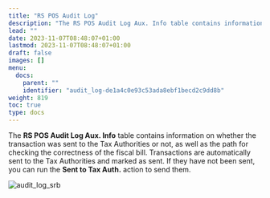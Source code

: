 ```yaml
---
title: "RS POS Audit Log"
description: "The RS POS Audit Log Aux. Info table contains information on whether the transaction was sent to the Tax Authorities or not."
lead: ""
date: 2023-11-07T08:48:07+01:00
lastmod: 2023-11-07T08:48:07+01:00
draft: false
images: []
menu:
  docs:
    parent: ""
    identifier: "audit_log-de1a4c0e93c53ada8ebf1becd2c9dd8b"
weight: 819
toc: true
type: docs
---
```


The **RS POS Audit Log Aux. Info** table contains information on whether the transaction was sent to the Tax Authorities or not, as well as the path for checking the correctness of the fiscal bill. Transactions are automatically sent to the Tax Authorities and marked as sent. If they have not been sent, you can run the **Sent to Tax Auth.** action to send them.

![audit_log_srb](audit_log_srb.PNG)
